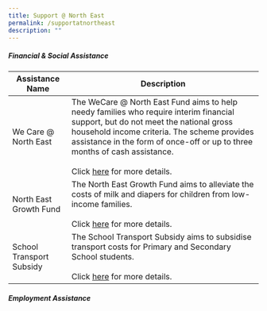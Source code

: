 ```yaml
---
title: Support @ North East
permalink: /supportatnortheast
description: ""
---
```

##### Financial & Social Assistance

| Assistance Name | Description
| -------- | -------- |
| We Care @ North East | The WeCare @ North East Fund aims to help needy families who require interim financial support, but do not meet the national gross household income criteria. The scheme provides assistance in the form of once-off or up to three months of cash assistance.<br/><br/>Click [here](https://northeast.cdc.gov.sg/programmes/financial-and-social-assistance/wecare-at-north-east) for more details.
| North East Growth Fund | The North East Growth Fund aims to alleviate the costs of milk and diapers for children from low-income families.<br/><br/>Click [here](https://northeast.cdc.gov.sg/programmes/financial-and-social-assistance/north-east-growth-fund) for more details.
| School Transport Subsidy | The School Transport Subsidy aims to subsidise transport costs for Primary and Secondary School students.<br/><br/>Click [here](https://northeast.cdc.gov.sg/programmes/financial-and-social-assistance/school-transport-subsidy) for more details.

##### Employment Assistance